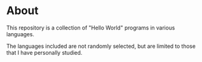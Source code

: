# About

This repository is a collection of "Hello World" programs in various languages.

The languages included are not randomly selected, but are limited to those that I have personally studied.
